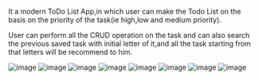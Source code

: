 It a modern ToDo List App,in which user can make the Todo List on the basis on the priority of the task(ie high,low and medium priority).

User can perform all the CRUD operation on the task and can also search the previous saved task with initial letter of it,and all 
the task starting from that letters will be recommend to him.

![image](https://user-images.githubusercontent.com/53224426/125183157-e4830a00-e231-11eb-939e-b399bfae2fbd.png)
![image](https://user-images.githubusercontent.com/53224426/125183161-ebaa1800-e231-11eb-9379-342734d3890d.png)
![image](https://user-images.githubusercontent.com/53224426/125183165-f2388f80-e231-11eb-8177-9d22898c97d8.png)
![image](https://user-images.githubusercontent.com/53224426/125183170-f9f83400-e231-11eb-9c7c-5428e71e9342.png)
![image](https://user-images.githubusercontent.com/53224426/125183172-ffee1500-e231-11eb-9c2b-7f2f2b071766.png)
![image](https://user-images.githubusercontent.com/53224426/125183177-05e3f600-e232-11eb-8f57-834a5931366f.png)
![image](https://user-images.githubusercontent.com/53224426/125183184-1005f480-e232-11eb-89a4-ab1899ccf434.png)
![image](https://user-images.githubusercontent.com/53224426/125183190-15fbd580-e232-11eb-94f7-e06d8f305f28.png)

